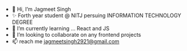- 👋 Hi, I’m Jagmeet Singh 
- ✨ Forth year student @ NITJ persuing INFORMATION TECHNOLOGY DEGREE
- 🌱 I’m currently learning ... React and JS
- 💞️ I’m looking to collaborate on any frontend projects
- 📫 reach me jagmeetsingh2921@gmail.com

<!---
ucantbe-jagmeet/ucantbe-jagmeet is a ✨ special ✨ repository because its `README.md` (this file) appears on your GitHub profile.
You can click the Preview link to take a look at your changes.
--->
